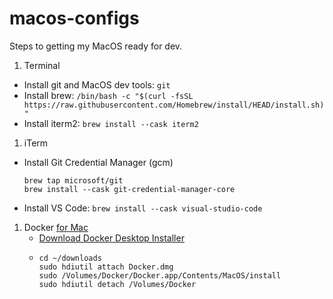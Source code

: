 # macos-configs

Steps to getting my MacOS ready for dev.

1. Terminal
  - Install git and MacOS dev tools: `git`
  - Install brew: `/bin/bash -c "$(curl -fsSL https://raw.githubusercontent.com/Homebrew/install/HEAD/install.sh)"`
  - Install iterm2: `brew install --cask iterm2`
1. iTerm
  - Install Git Credential Manager (gcm)
    ```
    brew tap microsoft/git
    brew install --cask git-credential-manager-core
    ```
  - Install VS Code: `brew install --cask visual-studio-code`
1. Docker [for Mac](https://docs.docker.com/desktop/install/mac-install/)
   - [Download Docker Desktop Installer](https://desktop.docker.com/mac/main/amd64/Docker.dmg?utm_source=docker&utm_medium=webreferral&utm_campaign=docs-driven-download-mac-amd64&_gl=1*11tg1v6*_ga*NjU1NTc3OTAwLjE2ODkxMTA3Mzg.*_ga_XJWPQMJYHQ*MTY4OTExMDczOC4xLjEuMTY4OTExMDkxNS41MS4wLjA.)
   - ```
     cd ~/downloads
     sudo hdiutil attach Docker.dmg
     sudo /Volumes/Docker/Docker.app/Contents/MacOS/install
     sudo hdiutil detach /Volumes/Docker
     ```
